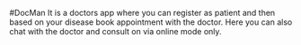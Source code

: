 #DocMan
It is a doctors app where you can register as patient and then based on your disease book appointment with the doctor.
Here you can also chat with the doctor and consult on via online mode only. 
